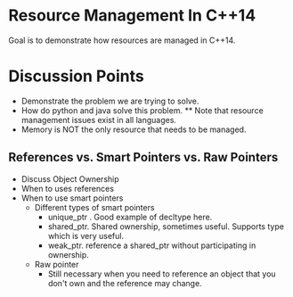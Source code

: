 # Resource Management In C++14
Goal is to demonstrate how resources are managed in C++14.

# Discussion Points
* Demonstrate the problem we are trying to solve.
* How do python and java solve this problem.
** Note that resource management issues exist in all languages.
* Memory is NOT the only resource that needs to be managed.

## References vs. Smart Pointers vs. Raw Pointers
* Discuss Object Ownership
* When to uses references
* When to use smart pointers
  * Different types of smart pointers
    * unique_ptr <most widely used> . Good example of decltype here.
    * shared_ptr. Shared ownership, sometimes useful.  Supports <void> type which is very useful.
    * weak_ptr. reference a shared_ptr without participating in ownership.
  * Raw pointer
    * Still necessary when you need to reference an object that you don't own and the reference may change.
